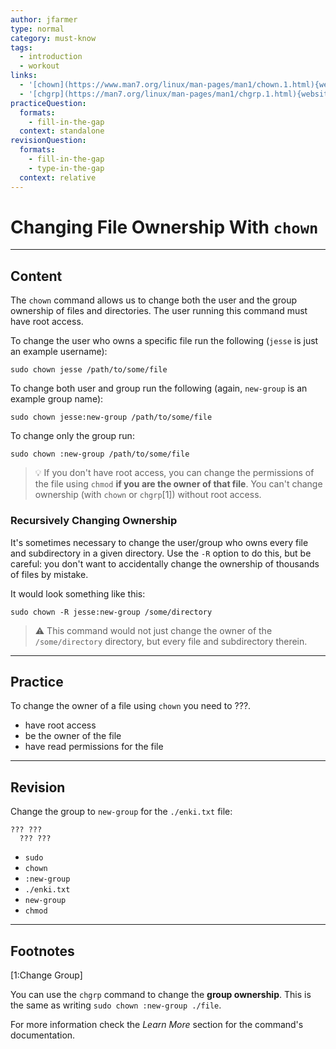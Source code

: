 ```yaml
---
author: jfarmer
type: normal
category: must-know
tags:
  - introduction
  - workout
links:
  - '[chown](https://www.man7.org/linux/man-pages/man1/chown.1.html){website}'
  - '[chgrp](https://man7.org/linux/man-pages/man1/chgrp.1.html){website}'
practiceQuestion:
  formats:
    - fill-in-the-gap
  context: standalone
revisionQuestion:
  formats:
    - fill-in-the-gap
    - type-in-the-gap
  context: relative
---
```


# Changing File Ownership With `chown`


---

## Content

The `chown` command allows us to change both the user and the group ownership of files and directories. The user running this command must have root access.

To change the user who owns a specific file run the following (`jesse` is just an example username):

```shell
sudo chown jesse /path/to/some/file
```

To change both user and group run the following (again, `new-group` is an example group name):

```shell
sudo chown jesse:new-group /path/to/some/file
```

To change only the group run:

```shell
sudo chown :new-group /path/to/some/file
```

> 💡 If you don't have root access, you can change the permissions of the file using `chmod` **if you are the owner of that file**. You can't change ownership (with `chown` or `chgrp`[1]) without root access.

### Recursively Changing Ownership

It's sometimes necessary to change the user/group who owns every file and subdirectory in a given directory. Use the `-R` option to do this, but be careful: you don't want to accidentally change the ownership of thousands of files by mistake.

It would look something like this:

```shell
sudo chown -R jesse:new-group /some/directory
```

> ⚠️ This command would not just change the owner of the `/some/directory` directory, but every file and subdirectory therein.


---

## Practice

To change the owner of a file using `chown` you need to ???.

- have root access
- be the owner of the file
- have read permissions for the file


---

## Revision

Change the group to `new-group` for the `./enki.txt` file:

```shell
??? ??? 
  ??? ???
```

- `sudo`
- `chown`
- `:new-group`
- `./enki.txt`
- `new-group`
- `chmod`


---

## Footnotes

[1:Change Group]

You can use the `chgrp` command to change the **group ownership**. This is the same as writing `sudo chown :new-group ./file`.

For more information check the *Learn More* section for the command's documentation.
